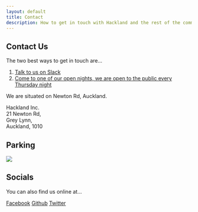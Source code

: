 ```yaml
---
layout: default
title: Contact
description: How to get in touch with Hackland and the rest of the community
---
```


## Contact Us
The two best ways to get in touch are...

1. [Talk to us on Slack](https://join.slack.com/t/hakland/shared_invite/zt-jrrkrdoi-it~AwREvT_ExamWwextFGw)
2. [Come to one of our open nights, we are open to the public every Thursday night](https://www.facebook.com/pg/AuckHackspace/events/)

We are situated on Newton Rd, Auckland.

<div class="tool">
    <div class="tool-description">
        <p>
            Hackland Inc. <br>
            21 Newton Rd,<br>
            Grey Lynn,<br>
            Auckland, 1010
        </p>
    </div>
</div>

## Parking

![](/public/images/parking.jpg)

## Socials

You can also find us online at...

<div class="links">
    <a class="button" href="https://facebook.com/AuckHackspace/"><i class="fa fa-facebook fa-fw"></i> Facebook</a>
    <a class="button" href="https://github.com/HakLand/"><i class="fa fa-github fa-fw"></i> Github</a>
    <a class="button" href="https://twitter.com/AKL_Hackspace/"><i class="fa fa-twitter fa-fw"></i> Twitter</a>
</div>


